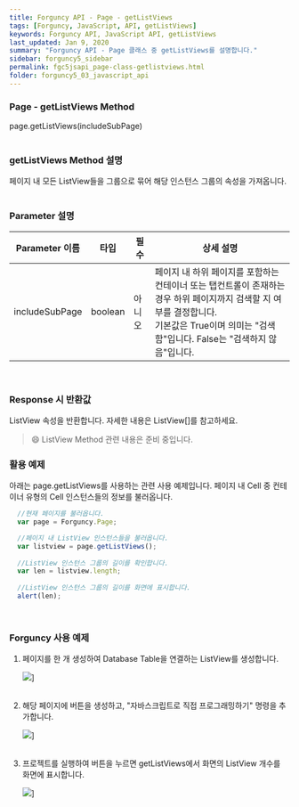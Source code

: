 ```yaml
---
title: Forguncy API - Page - getListViews
tags: [Forguncy, JavaScript, API, getListViews]
keywords: Forguncy API, JavaScript API, getListViews
last_updated: Jan 9, 2020
summary: "Forguncy API - Page 클래스 중 getListViews를 설명합니다."
sidebar: forguncy5_sidebar
permalink: fgc5jsapi_page-class-getlistviews.html
folder: forguncy5_03_javascript_api
---
```


### Page - getListViews Method
page.getListViews(includeSubPage)
<br /><br />

### getListViews Method 설명
페이지 내 모든 ListView들을 그룹으로 묶어 해당 인스턴스 그룹의 속성을 가져옵니다.
<br /><br />

### Parameter 설명

| Parameter 이름 | 타입 | 필수 | 상세 설명 |
| --- | --- | --- | --- |
| includeSubPage | boolean | 아니오 | 페이지 내 하위 페이지를 포함하는 컨테이너 또는 탭컨트롤이 존재하는 경우 하위 페이지까지 검색할 지 여부를 결정합니다. <br />기본값은 True이며 의미는 "검색함"입니다. False는 "검색하지 않음"입니다. |

<br />

### Response 시 반환값
ListView 속성을 반환합니다. 자세한 내용은 ListView[]를 참고하세요.

> 😄 ListView Method 관련 내용은 준비 중입니다.

<!-- <br /><br /> 위 memo를 삭제할 때 comment 제거 -->

### 활용 예제
아래는 page.getListViews를 사용하는 관련 사용 예제입니다. 페이지 내 Cell 중 컨테이너 유형의 Cell 인스턴스들의 정보를 불러옵니다.
<br />

~~~javascript
  //현재 페이지를 불러옵니다.
  var page = Forguncy.Page;

  //페이지 내 ListView 인스턴스들을 불러옵니다.
  var listview = page.getListViews();
  
  //ListView 인스턴스 그룹의 길이를 확인합니다.
  var len = listview.length;
  
  //ListView 인스턴스 그룹의 길이를 화면에 표시합니다.
  alert(len);
~~~

<br />

### Forguncy 사용 예제

1. 페이지를 한 개 생성하여 Database Table을 연결하는 ListView를 생성합니다.

    ![]({{site.url}}/images/forguncy5/ex-ss_page-getlistviews01.png)]
    <br /><br />

2. 해당 페이지에 버튼을 생성하고, "자바스크립트로 직접 프로그래밍하기" 명령을 추가합니다.

    ![]({{site.url}}/images/forguncy5/ex-ss_page-getlistviews02.png)]
    <br /><br />

3. 프로젝트를 실행하여 버튼을 누르면 getListViews에서 화면의 ListView 개수를 화면에 표시합니다.

    ![]({{site.url}}/images/forguncy5/ex-ss_page-getlistviews03.png)]

<br /><br />